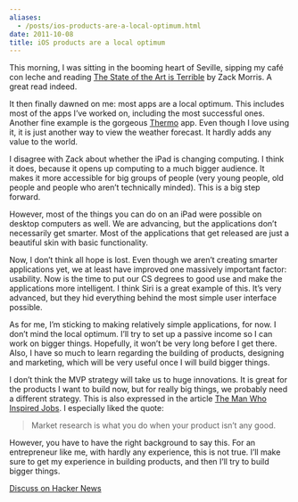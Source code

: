 ```yaml
---
aliases:
  - /posts/ios-products-are-a-local-optimum.html
date: 2011-10-08
title: iOS products are a local optimum
---
```


This morning, I was sitting in the booming heart of Seville, sipping my café con
leche and reading [The State of the Art is
Terrible](http://zackarymorris.tumblr.com/post/10973087527/the-state-of-the-art-is-terrible)
by Zack Morris. A great read indeed.&#10;

It then finally dawned on me: most apps are a local optimum. This includes most
of the apps I’ve worked on, including the most successful ones. Another fine
example is the gorgeous
[Thermo](http://itunes.apple.com/nl/app/thermo/id414215658?mt=8) app. Even
though I love using it, it is just another way to view the weather forecast. It
hardly adds any value to the world.&#10;

I disagree with Zack about whether the iPad is changing computing. I think it
does, because it opens up computing to a much bigger audience. It makes it more
accessible for big groups of people (very young people, old people and people
who aren’t technically minded). This is a big step forward.&#10;

However, most of the things you can do on an iPad were possible on desktop
computers as well. We are advancing, but the applications don’t necessarily get
smarter. Most of the applications that get released are just a beautiful skin
with basic functionality.&#10;

Now, I don’t think all hope is lost. Even though we aren’t creating smarter
applications yet, we at least have improved one massively important factor:
usability. Now is the time to put our CS degrees to good use and make the
applications more intelligent. I think Siri is a great example of this. It’s
very advanced, but they hid everything behind the most simple user interface
possible.&#10;

As for me, I’m sticking to making relatively simple applications, for now. I
don’t mind the local optimum. I’ll try to set up a passive income so I can
work on bigger things. Hopefully, it won’t be very long before I get there.
Also, I have so much to learn regarding the building of products, designing and
marketing, which will be very useful once I will build bigger things.&#10;

I don’t think the MVP strategy will take us to huge innovations. It is great for
the products I want to build now, but for really big things, we probably need a
different strategy. This is also expressed in the article [The Man Who Inspired
Jobs](http://www.nytimes.com/2011/10/07/opinion/the-man-who-inspired-jobs.html).
I especially liked the quote:&#10;

> Market research is what you do when your product isn’t any good.&#10;

However, you have to have the right background to say this. For an entrepreneur
like me, with hardly any experience, this is not true. I’ll make sure to get my
experience in building products, and then I’ll try to build bigger things.&#10;

[Discuss on Hacker News](http://news.ycombinator.com/item?id=3087757)
